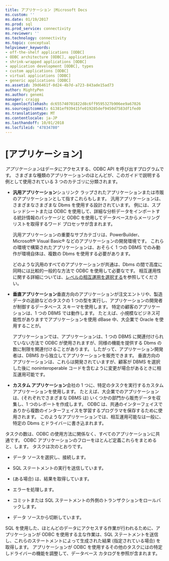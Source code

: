```yaml
---
title: アプリケーション |Microsoft Docs
ms.custom: ''
ms.date: 01/19/2017
ms.prod: sql
ms.prod_service: connectivity
ms.reviewer: ''
ms.technology: connectivity
ms.topic: conceptual
helpviewer_keywords:
- off-the-shelf applications [ODBC]
- ODBC architecture [ODBC], applications
- shrink-wrapped applications [ODBC]
- application development [ODBC], types
- custom applications [ODBC]
- virtual applications [ODBC]
- generic applications [ODBC]
ms.assetid: 39d6461f-0d24-4b7d-a723-843ade15ad73
author: MightyPen
ms.author: genemi
manager: craigg
ms.openlocfilehash: dc655740701822d8c6ff9595327b906ee9a67026
ms.sourcegitcommit: 61381ef939415fe019285def9450d7583df1fed0
ms.translationtype: MT
ms.contentlocale: ja-JP
ms.lasthandoff: 10/01/2018
ms.locfileid: "47834780"
---
```

# <a name="applications"></a>[アプリケーション]
*アプリケーション*はデータにアクセスする、ODBC API を呼び出すプログラムです。 さまざまな種類のアプリケーションのほとんどが、このガイドで説明する例として使用されている 3 つのカテゴリに分類されます。  
  
-   **汎用アプリケーション**シュリンク ラップされたアプリケーションまたは市販のアプリケーションとして指すこれらもします。 汎用アプリケーションは、さまざまなさまざまな Dbms を使用する設計されています。 例には、スプレッドシートまたは ODBC を使用して、詳細な分析データをインポートする統計情報のパッケージと ODBC を使用してデータベースからメーリング リストを取得するワード プロセッサが含まれます。  
  
     汎用アプリケーションの重要なサブカテゴリは、PowerBuilder、Microsoft® Visual Basic® などのアプリケーションの開発環境です。 これらの環境で構築されたアプリケーションは、おそらく 1 つの DBMS でのみ動作が環境自体は、複数の Dbms を使用する必要があります。  
  
     どのような汎用のすべてのアプリケーションが共通は、Dbms の間で高度に同時には比較的一般的な方法で ODBC を使用して必要なです。 相互運用性に関する詳細については、[レベルの相互運用を選択する](../../odbc/reference/develop-app/choosing-a-level-of-interoperability.md)を参照してください。  
  
-   **垂直アプリケーション**垂直方向のアプリケーションが注文エントリや、製造データの追跡などのタスクの 1 つの型を実行し、アプリケーションの開発者が制御するデータベース スキーマを使用します。 特定の顧客のアプリケーションは、1 つの DBMS では動作します。 たとえば、小規模なビジネス可能性がありますでアプリケーションを使用 dBase 中、大企業で Oracle を使用することが。  
  
     アプリケーションでは、アプリケーションは、1 つの DBMS に関連付けられていない方法で ODBC が使用されますが、同様の機能を提供する Dbms の数に制限を関連付けることがあります。 したがって、アプリケーション開発者は、DBMS から独立してアプリケーションを販売できます。 垂直方向のアプリケーションは、これらは開発されていますが、顧客が DBMS を選択した後に noninteroperable コードを含むように変更が場合があるときに相互運用可能です。  
  
-   **カスタム アプリケーション**会社の 1 つに、特定のタスクを実行するカスタム アプリケーションを使用します。 たとえば、大企業でのアプリケーションは、(それぞれでさまざまな DBMS は) いくつかの部門から販売データを収集し、1 つのレポートを作成します。 ODBC は、共通のインターフェイスでありから複数のインターフェイスを学習するプログラマを保存するために使用されます。 このようなアプリケーションでは、相互運用可能なは一般に、特定の Dbms とドライバーに書き込まれます。  
  
 タスクの数は、ODBC の使用方法に関係なく、すべてのアプリケーションに共通です。 ODBC アプリケーションのフローをほとんど定義これらをまとめると、します。 タスクは次のとおりです。  
  
-   データ ソースを選択し、接続します。  
  
-   SQL ステートメントの実行を送信しています。  
  
-   (ある場合) は、結果を取得しています。  
  
-   エラーを処理します。  
  
-   コミットまたは SQL ステートメントの外側のトランザクションをロールバックします。  
  
-   データ ソースから切断しています。  
  
 SQL を使用した、ほとんどのデータにアクセスする作業が行われるために、アプリケーションが ODBC を使用する主な作業は、SQL ステートメントを送信し、これらのステートメントによって生成された結果 (指定されている場合) を取得します。 アプリケーションが ODBC を使用するその他のタスクにはの特定しドライバーの機能を調整して、データベース カタログを参照が含まれます。
